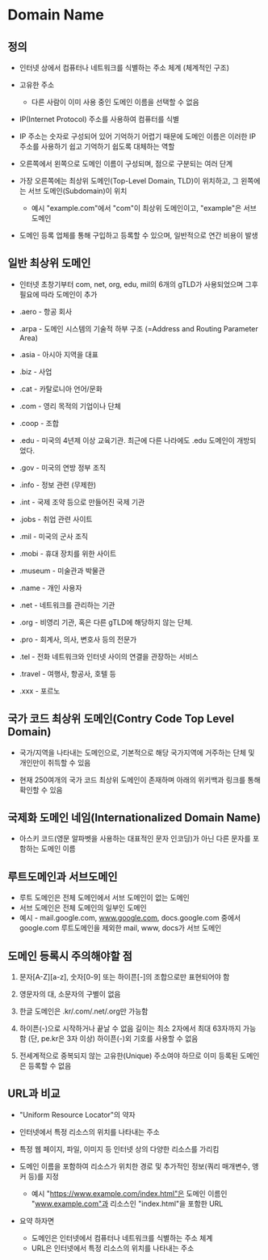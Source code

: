 # Domain Name

## 정의

- 인터넷 상에서 컴퓨터나 네트워크를 식별하는 주소 체계 (체계적인 구조)

- 고유한 주소 
   - 다른 사람이 이미 사용 중인 도메인 이름을 선택할 수 없음

- IP(Internet Protocol) 주소를 사용하여 컴퓨터를 식별

- IP 주소는 숫자로 구성되어 있어 기억하기 어렵기 때문에 도메인 이름은 이러한 IP 주소를 사용하기 쉽고 기억하기 쉽도록 대체하는 역할

- 오른쪽에서 왼쪽으로 도메인 이름이 구성되며, 점으로 구분되는 여러 단계

- 가장 오른쪽에는 최상위 도메인(Top-Level Domain, TLD)이 위치하고, 그 왼쪽에는 서브 도메인(Subdomain)이 위치
  - 예시
     "example.com"에서 "com"이 최상위 도메인이고, "example"은 서브 도메인

-  도메인 등록 업체를 통해 구입하고 등록할 수 있으며, 일반적으로 연간 비용이 발생

## 일반 최상위 도메인

- 인터넷 초창기부터 com, net, org, edu, mil의 6개의 gTLD가 사용되었으며 그후 필요에 따라 도메인이 추가

- .aero - 항공 회사
- .arpa - 도메인 시스템의 기술적 하부 구조 (=Address and Routing Parameter Area)
- .asia - 아시아 지역을 대표
- .biz - 사업
- .cat - 카탈로니아 언어/문화
- .com - 영리 목적의 기업이나 단체
- .coop - 조합
- .edu - 미국의 4년제 이상 교육기관. 최근에 다른 나라에도 .edu 도메인이 개방되었다.
- .gov - 미국의 연방 정부 조직
- .info - 정보 관련 (무제한)
- .int - 국제 조약 등으로 만들어진 국제 기관
- .jobs - 취업 관련 사이트
- .mil - 미국의 군사 조직
- .mobi - 휴대 장치를 위한 사이트
- .museum - 미술관과 박물관
- .name - 개인 사용자
- .net - 네트워크를 관리하는 기관
- .org - 비영리 기관, 혹은 다른 gTLD에 해당하지 않는 단체.
- .pro - 회계사, 의사, 변호사 등의 전문가
- .tel - 전화 네트워크와 인터넷 사이의 연결을 관장하는 서비스
- .travel - 여행사, 항공사, 호텔 등
- .xxx - 포르노

## 국가 코드 최상위 도메인(Contry Code Top Level Domain)

- 국가/지역을 나타내는 도메인으로, 기본적으로 해당 국가지역에 거주하는 단체 및 개인만이 취득할 수 있음

- 현재 250여개의 국가 코드 최상위 도메인이 존재하며 아래의 위키백과 링크를 통해 확인할 수 있음

## 국제화 도메인 네임(Internationalized Domain Name)

- 아스키 코드(영문 알파벳을 사용하는 대표적인 문자 인코딩)가 아닌 다른 문자를 포함하는 도메인 이름

## 루트도메인과 서브도메인

- 루트 도메인은 전체 도메인에서 서브 도메인이 없는 도메인
- 서브 도메인은 전체 도메인의 일부인 도메인
- 예시
      - mail.google.com, www.google.com, docs.google.com 중에서 
      google.com 루트도메인을 제외한 mail, www, docs가 서브 도메인

## 도메인 등록시 주의해야할 점

1. 문자[A-Z][a-z], 숫자[0-9] 또는 하이픈[-]의 조합으로만 표현되어야 함

2. 영문자의 대, 소문자의 구별이 없음

3. 한글 도메인은 .kr/.com/.net/.org만 가능함

4. 하이픈(-)으로 시작하거나 끝날 수 없음
길이는 최소 2자에서 최대 63자까지 가능함 (단, pe.kr은 3자 이상) 하이픈(-)외 기호를 사용할 수 없음

5. 전세계적으로 중복되지 않는 고유한(Unique) 주소여야 하므로 이미 등록된 도메인은 등록할 수 없음


## URL과 비교

-  "Uniform Resource Locator"의 약자

- 인터넷에서 특정 리소스의 위치를 나타내는 주소

- 특정 웹 페이지, 파일, 이미지 등 인터넷 상의 다양한 리소스를 가리킴

- 도메인 이름을 포함하여 리소스가 위치한 경로 및 추가적인 정보(쿼리 매개변수, 앵커 등)를 지정

  -  예시
     "https://www.example.com/index.html"은 도메인 이름인 "www.example.com"과 리소스인 "index.html"을 포함한 URL

- 요약 하자면
  - 도메인은 인터넷에서 컴퓨터나 네트워크를 식별하는 주소 체계
  - URL은 인터넷에서 특정 리소스의 위치를 나타내는 주소